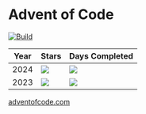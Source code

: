 # Advent of Code

[![Build](https://github.com/K20shores/aoc/actions/workflows/build.yml/badge.svg)](https://github.com/K20shores/aoc/actions/workflows/build.yml)

| Year | Stars | Days Completed |
|------|-------|----------------|
| 2024 | ![](https://img.shields.io/badge/stars%20⭐-8-yellow) | ![](https://img.shields.io/badge/days%20completed-4-red) |
| 2023 | ![](https://img.shields.io/badge/stars%20⭐-35-yellow) | ![](https://img.shields.io/badge/days%20completed-17-red) |

[adventofcode.com](https://adventofcode.com)